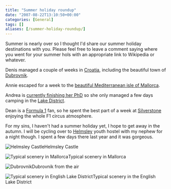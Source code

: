 ```yaml
---
title: "Summer holiday roundup"
date: "2007-08-22T13:10:50+00:00"
categories: [General]
tags: []
aliases: [/summer-holiday-roundup/]
---
```


Summer is nearly over so I thought I'd share our summer holiday destinations with you. Please feel free to leave a comment saying where you went for your summer hols with an appropriate link to Wikipedia or whatever.

Denis managed a couple of weeks in [Croatia](https://en.wikipedia.org/wiki/Croatia), including the beautiful town of [Dubrovnik](https://en.wikipedia.org/wiki/Dubrovnik).

Annie escaped for a week to the [beautiful Mediterranean isle of Mallorca](https://en.wikipedia.org/wiki/Majorca).

Andrea is [currently finishing her PhD](http://locationprivacy.org/) so she only managed a few days camping in the [Lake District](https://en.wikipedia.org/wiki/Lake_District).

Dean is a [Formula 1](http://www.formula1.com/) fan, so he spent the best part of a week at [Silverstone](http://www.silverstone.co.uk/) enjoying the whole F1 circus atmosphere.

For my sins, I haven't had a summer holiday yet, I hope to get away in the autumn. I will be cycling over to [Helmsley](https://en.wikipedia.org/wiki/Helmsley) youth hostel with my nephew for a night though. I spent a few days there last year and it was gorgeous.

<img src="/images/uploads/2007/08/180px-helmsley_castle3.jpg" alt="Helmsley Castle" />Helmsley Castle

<img src="/images/uploads/2007/08/360px-alfabia2.jpg" alt="Typical scenery in Mallorca" />Typical scenery in Mallorca

<img src="/images/uploads/2007/08/250px-dubra.JPG" alt="Dubrovnik" />Dubrovnik from the air

<img src="/images/uploads/2007/08/320px-lakeland_view.jpg" alt="Typical scenery in English Lake District" />Typical scenery in the English Lake District
